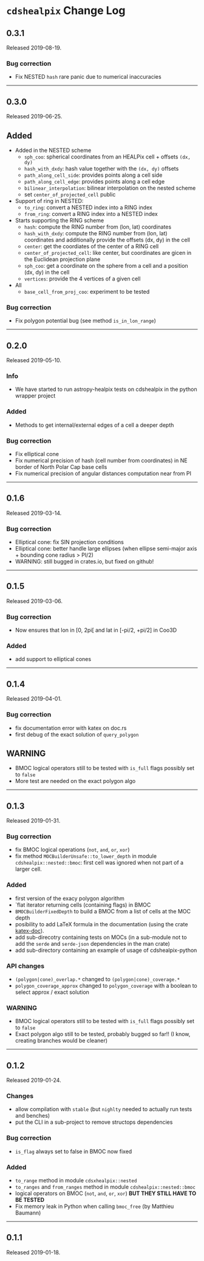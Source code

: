 # `cdshealpix` Change Log

## 0.3.1 

Released 2019-08-19.

### Bug correction

* Fix NESTED `hash` rare panic due to numerical inaccuracies

--------------------------------------------------------------------------------


## 0.3.0 

Released 2019-06-25.

## Added

* Added in the NESTED scheme
    + `sph_coo`: spherical coordinates from an HEALPix cell + offsets `(dx, dy)`
    + `hash_with_dxdy`: hash value together with the `(dx, dy)` offsets
    + `path_along_cell_side`: provides points along a cell side
    + `path_along_cell_edge`: provides points along a cell edge
    + `bilinear_interpolation`: bilinear interpolation on the nested scheme
    + set `center_of_projected_cell` public
* Support of ring in NESTED:
    + `to_ring`: convert a NESTED index into a RING index
    + `from_ring`: convert a RING index into a NESTED index
* Starts supporting the RING scheme
   + `hash`: compute the RING number from (lon, lat) coordinates
   + `hash_with_dxdy`: compute the RING number from (lon, lat) coordinates and additionally provide the offsets (dx, dy) in the cell
   + `center`: get the coordiates of the center of a RING cell
   + `center_of_projected_cell`: like center, but coordinates are gicen in the Euclidean projection plane
   + `sph_coo`: get a coordinate on the sphere from a cell and a position (dx, dy) in the cell
   + `vertices`: provide the 4 vertices of a given cell 
* All
   + `base_cell_from_proj_coo`: experiment to be tested 

### Bug correction

* Fix polygon potential bug (see method `is_in_lon_range`)

--------------------------------------------------------------------------------


## 0.2.0

Released 2019-05-10.

### Info

* We have started to run astropy-healpix tests on cdshealpix in the python wrapper project

### Added

* Methods to get internal/external edges of a cell a deeper depth

### Bug correction

* Fix elliptical cone
* Fix numerical precision of hash (cell number from coordinates) in NE border of North Polar Cap base cells 
* Fix numerical precision of angular distances computation near from PI

--------------------------------------------------------------------------------


## 0.1.6

Released 2019-03-14.

### Bug correction

* Elliptical cone: fix SIN projection conditions
* Elliptical cone: better handle large ellipses (when ellipse semi-major axis + bounding cone radius > PI/2)
* WARNING: still bugged in crates.io, but fixed on github!

--------------------------------------------------------------------------------


## 0.1.5

Released 2019-03-06.


### Bug correction

* Now ensures that lon in [0, 2pi[ and lat in [-pi/2, +pi/2] in Coo3D

### Added

* add support to elliptical cones

--------------------------------------------------------------------------------


## 0.1.4

Released 2019-04-01.

### Bug correction

* fix documentation error with katex on doc.rs
* first debug of the exact solution of `query_polygon`

## WARNING

* BMOC logical operators still to be tested with `is_full` flags possibly set to `false`
* More test are needed on the exact polygon algo

--------------------------------------------------------------------------------

## 0.1.3

Released 2019-01-31.

### Bug correction

* fix BMOC logical operations (`not`, `and`, `or`, `xor`)
* fix method `MOCBuilderUnsafe::to_lower_depth` in module `cdshealpix::nested::bmoc`: first cell was ignored when not part of a larger cell.

### Added

* first version of the exacy polygon algorithm
* `flat iterator returning cells (containing flags) in  BMOC
* `BMOCBuilderFixedDepth` to build a BMOC from a list of cells at the MOC depth
* posibility to add LaTeX formula in the documentation (using the crate [katex-doc](https://crates.io/crates/katex-doc)).
* add sub-direcotry containing tests on MOCs (in a sub-module not to add the
  `serde` and `serde-json` dependencies in the man crate) 
* add sub-directory containing an example of usage of cdshealpix-python

### API changes

* `(polygon|cone)_overlap.*` changed to `(polygon|cone)_coverage.*`
* `polygon_coverage_approx` changed to `polygon_coverage` with a boolean to select approx / exact solution

### WARNING

* BMOC logical operators still to be tested with `is_full` flags possibly set to `false`
* Exact polygon algo still to be tested, probably bugged so far!! (I know, creating branches would be cleaner)

--------------------------------------------------------------------------------

## 0.1.2

Released 2019-01-24.

### Changes

* allow compilation with `stable` (but `nighlty` needed to actually run tests and benches)
* put the CLI in a sub-project to remove structops dependencies

### Bug correction

* `is_flag` always set to false in BMOC now fixed

### Added

* `to_range` method in module `cdsxhealpix::nested`
* `to_ranges` and `from_ranges` method in module `cdshealpix::nested::bmoc`
* logical operators on BMOC (`not`, `and`, `or`, `xor`)  **BUT THEY STILL HAVE TO BE TESTED**
* Fix memory leak in Python when calling `bmoc_free` (by Matthieu Baumann)

--------------------------------------------------------------------------------

## 0.1.1

Released 2019-01-18.



